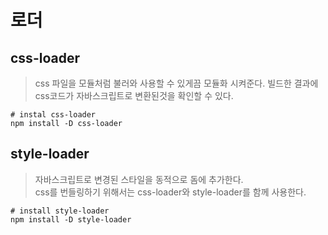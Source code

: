 # 로더

## css-loader
> css 파일을 모듈처럼 불러와 사용할 수 있게끔 모듈화 시켜준다.
> 빌드한 결과에 css코드가 자바스크립트로 변환된것을 확인할 수 있다.

```
# instal css-loader
npm install -D css-loader
```

## style-loader
> 자바스크립트로 변경된 스타일을 동적으로 돔에 추가한다.  
> css를 번들링하기 위해서는 css-loader와 style-loader를 함께 사용한다.  

```
# install style-loader
npm install -D style-loader
```

  